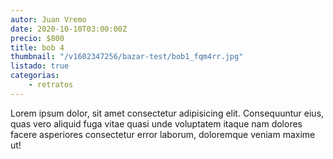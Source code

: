 ```yaml
---
autor: Juan Vremo
date: 2020-10-10T03:00:00Z
precio: $800
title: bob 4
thumbnail: "/v1602347256/bazar-test/bob1_fqm4rr.jpg"
listado: true
categorias:
    - retratos
---
```


Lorem ipsum dolor, sit amet consectetur adipisicing elit. Consequuntur eius, quas vero aliquid fuga vitae quasi unde voluptatem itaque nam dolores facere asperiores consectetur error laborum, doloremque veniam maxime ut!  
